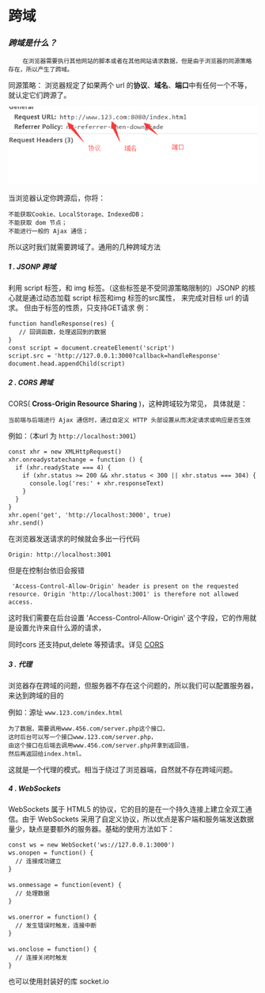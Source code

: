# 跨域
### *跨域是什么？*

		在浏览器需要执行其他网站的脚本或者在其他网站请求数据，但是由于浏览器的同源策略存在，所以产生了跨域。

同源策略：
	浏览器规定了如果两个 url 的**协议**、**域名**、**端口**中有任何一个不等，就认定它们跨源了。

![Alt text](./asco.png)



当浏览器认定你跨源后，你将：

	不能获取Cookie、LocalStorage、IndexedDB；
	不能获取 dom 节点；
	不能进行一般的 Ajax 通信；
所以这时我们就需要跨域了。通用的几种跨域方法
##### 1 . JSONP 跨域

利用 script 标签，和 img 标签。（这些标签是不受同源策略限制的）JSONP 的核心就是通过动态加载 script 标签和img 标签的src属性，
来完成对目标 url 的请求。
但由于标签的性质，只支持GET请求
例：

	function handleResponse(res) {
	   // 回调函数，处理返回到的数据
	}
	const script = document.createElement('script')
	script.src = 'http://127.0.0.1:3000?callback=handleResponse'
	document.head.appendChild(script)


##### 2 . CORS 跨域
CORS( **Cross-Origin Resource Sharing** )，这种跨域较为常见，
具体就是：

	当前端与后端进行 Ajax 通信时，通过自定义 HTTP 头部设置从而决定请求或响应是否生效
例如：（本url 为  ```http://localhost:3001```）

	const xhr = new XMLHttpRequest()
	xhr.onreadystatechange = function () {
	  if (xhr.readyState === 4) {
	    if (xhr.status >= 200 && xhr.status < 300 || xhr.status === 304) {
	      console.log('res:' + xhr.responseText)
	    }
	  }
	}
	xhr.open('get', 'http://localhost:3000', true)
	xhr.send()
在浏览器发送请求的时候就会多出一行代码

	Origin: http://localhost:3001
但是在控制台依旧会报错

	 'Access-Control-Allow-Origin' header is present on the requested resource. Origin 'http://localhost:3001' is therefore not allowed access.

这时我们需要在后台设置 'Access-Control-Allow-Origin' 这个字段，它的作用就是设置允许来自什么源的请求，

同时cors  还支持put,delete 等预请求。详见 [CORS](https://developer.mozilla.org/zh-CN/docs/Web/HTTP/Access_control_CORS)


##### 3 . 代理
浏览器存在跨域的问题，但服务器不存在这个问题的，所以我们可以配置服务器，来达到跨域的目的


例如：源址 ``` www.123.com/index.html ```

	为了数据，需要调用www.456.com/server.php这个接口，
	这时后台可以写一个接口www.123.com/server.php，
	由这个接口在后端去调用www.456.com/server.php并拿到返回值，
	然后再返回给index.html。

这就是一个代理的模式。相当于绕过了浏览器端，自然就不存在跨域问题。

##### 4 . WebSockets
WebSockets 属于 HTML5 的协议，它的目的是在一个持久连接上建立全双工通信。由于 WebSockets 采用了自定义协议，所以优点是客户端和服务端发送数据量少，缺点是要额外的服务器。基础的使用方法如下：

	const ws = new WebSocket('ws://127.0.0.1:3000')
	ws.onopen = function() {
	  // 连接成功建立
	}

	ws.onmessage = function(event) {
	  // 处理数据
	}

	ws.onerror = function() {
	  // 发生错误时触发，连接中断
	}

	ws.onclose = function() {
	  // 连接关闭时触发
	}
也可以使用封装好的库    socket.io
